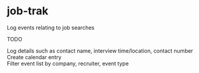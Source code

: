 # job-trak
Log events relating to job searches

TODO  

Log details such as contact name, interview time/location, contact number  
Create calendar entry  
Filter event list by company, recruiter, event type 
